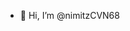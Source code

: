 - 👋 Hi, I’m @nimitzCVN68

<!---
nimitzCVN68/nimitzCVN68 is a ✨ special ✨ repository because its `README.md` (this file) appears on your GitHub profile.
You can click the Preview link to take a look at your changes.
--->
